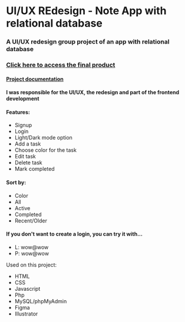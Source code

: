 # UI/UX REdesign - Note App with relational database

### A UI/UX redesign group project of an app with relational database
### [Click here to access the final product](https://aleksandra14.web582.com/ui-ux/project2_kitnote/)
#### [Project documentation](https://andre69.web582.com/_block3/ui-ux/project2/ui-ux_plan/)
#### I was responsible for the UI/UX, the redesign and part of the frontend development

#### Features:
- Signup
- Login
- Light/Dark mode option
- Add a task
- Choose color for the task
- Edit task
- Delete task
- Mark completed

#### Sort by:
- Color
- All
- Active
- Completed
- Recent/Older

#### If you don't want to create a login, you can try it with...
- L: wow@wow
- P: wow@wow

Used on this project:
- HTML
- CSS
- Javascript
- Php
- MySQL/phpMyAdmin
- Figma
- Illustrator

